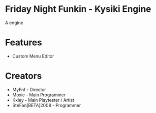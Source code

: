 # Friday Night Funkin - Kysiki Engine

A engine

# Features

* Custom Menu Editor

# Creators

* MyFnf - Director
* Moxie - Main Programmer
* Kxley - Main Playtester / Artist
* SteFan[BETA]2008 - Programmer
